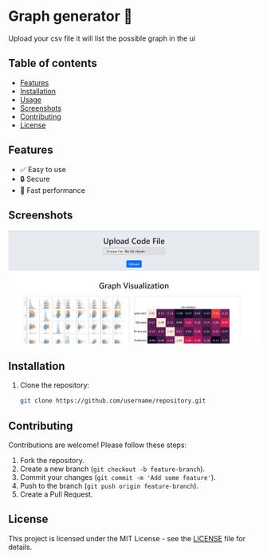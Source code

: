 # Graph generator  🚀
 
Upload your csv file it will list the possible graph in the ui

## Table of contents
- [Features](#features)
- [Installation](#installation)
- [Usage](#usage)
- [Screenshots](#screenshots)
- [Contributing](#contributing)
- [License](#license)

## Features
- ✅ Easy to use
- 🔒 Secure
- 🚀 Fast performance


## Screenshots
![Screenshot](images/work.png)


## Installation
1. Clone the repository:
   ```bash
   git clone https://github.com/username/repository.git


## Contributing
Contributions are welcome! Please follow these steps:
1. Fork the repository.
2. Create a new branch (`git checkout -b feature-branch`).
3. Commit your changes (`git commit -m 'Add some feature'`).
4. Push to the branch (`git push origin feature-branch`).
5. Create a Pull Request.



## License
This project is licensed under the MIT License - see the [LICENSE](LICENSE) file for details.
